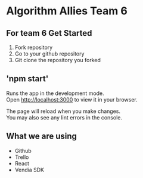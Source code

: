 # Algorithm Allies Team 6

## For team 6 Get Started

1. Fork repository
2. Go to your github repository
3. Git clone the repository you forked

## 'npm start'

Runs the app in the development mode.\
Open [http://localhost:3000](http://localhost:3000) to view it in your browser.

The page will reload when you make changes.\
You may also see any lint errors in the console.

## What we are using

* Github
* Trello
* React
* Vendia SDK